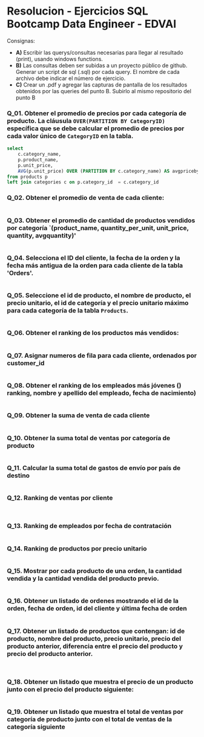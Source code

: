 # Resolucion - Ejercicios SQL Bootcamp Data Engineer - EDVAI

Consignas:

- **A)** Escribir las querys/consultas necesarias para llegar al resultado (print), usando windows
functions.
- **B)** Las consultas deben ser subidas a un proyecto público de github. Generar un script de
sql (.sql) por cada query. El nombre de cada archivo debe indicar el número de ejercicio.
- **C)** Crear un .pdf y agregar las capturas de pantalla de los resultados obtenidos por las
queries del punto B. Subirlo al mismo repositorio del punto B


### Q_01. Obtener el promedio de precios por cada categoría de producto. La cláusula `OVER(PARTITION BY CategoryID)` específica que se debe calcular el promedio de precios por cada valor único de `CategoryID` en la tabla.
```sql
select  
	c.category_name, 
	p.product_name, 
	p.unit_price,
	AVG(p.unit_price) OVER (PARTITION BY c.category_name) AS avgpricebycategory
from products p 
left join categories c on p.category_id  = c.category_id 
```

### Q_02. Obtener el promedio de venta de cada cliente: 
```sql

```

### Q_03. Obtener el promedio de cantidad de productos vendidos por categoría `(product_name, quantity_per_unit, unit_price, quantity, avgquantity)' 
```sql

```

### Q_04. Selecciona el ID del cliente, la fecha de la orden y la fecha más antigua de la orden para cada cliente de la tabla 'Orders'.
```sql

```

### Q_05. Seleccione el id de producto, el nombre de producto, el precio unitario, el id de categoría y el precio unitario máximo para cada categoría de la tabla `Products`.
```sql

```

### Q_06. Obtener el ranking de los productos más vendidos:
```sql

```

### Q_07. Asignar numeros de fila para cada cliente, ordenados por customer_id
```sql

```

### Q_08. Obtener el ranking de los empleados más jóvenes () ranking, nombre y apellido del empleado, fecha de nacimiento)
```sql

```

### Q_09. Obtener la suma de venta de cada cliente
```sql

```

### Q_10. Obtener la suma total de ventas por categoría de producto
```sql

```

### Q_11. Calcular la suma total de gastos de envío por país de destino
```sql

```

### Q_12. Ranking de ventas por cliente
```sql
 
```

### Q_13. Ranking de empleados por fecha de contratación
```sql

```

### Q_14. Ranking de productos por precio unitario
```sql

```

### Q_15. Mostrar por cada producto de una orden, la cantidad vendida y la cantidad vendida del producto previo.
```sql

```

### Q_16. Obtener un listado de ordenes mostrando el id de la orden, fecha de orden, id del cliente y última fecha de orden
```sql

```

### Q_17. Obtener un listado de productos que contengan: id de producto, nombre del producto, precio unitario, precio del producto anterior, diferencia entre el precio del producto y precio del producto anterior.
```sql
 
```

### Q_18. Obtener un listado que muestra el precio de un producto junto con el precio del producto siguiente:
```sql

```

### Q_19. Obtener un listado que muestra el total de ventas por categoría de producto junto con el total de ventas de la categoría siguiente
```sql

```
